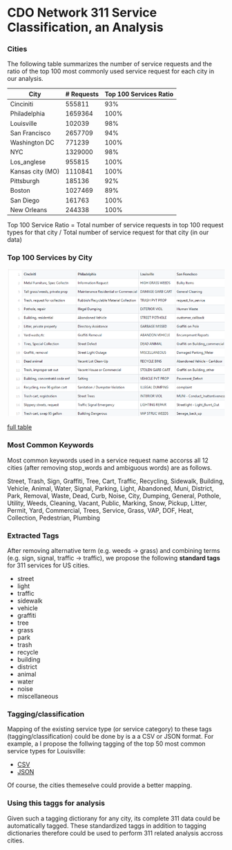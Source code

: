 # CDO Network 311 Service Classification, an Analysis

### Cities
The following table summarizes the number of service requests and the ratio of the top 100 most commonly used service request for each city in our analysis.

| City             | # Requests | Top 100 Services Ratio|
|------------------|------------|----------|
| Cinciniti        | 555811     | 93%      |
| Philadelphia     | 1659364    | 100%     |
| Louisville       | 102039     | 98%      |
| San Francisco    | 2657709    | 94%      |
| Washington DC    | 771239     | 100%     |
| NYC              | 1329000    | 98%      |
| Los_anglese      | 955815     | 100%     |
| Kansas city (MO) | 1110841    | 100%     |
| Pittsburgh       | 185136     | 92%      |
| Boston           | 1027469    | 89%      |
| San Diego        | 161763     | 100%     |
| New Orleans      | 244338     | 100%     |

Top 100 Service Ratio = Total number of service requests in top 100 request types for that city / Total number of service request for that city (in our data)

### Top 100 Services by City

![top_services](https://github.com/moqri/311-service-classification/blob/master/images/top_services.PNG)

[full table](https://github.com/moqri/311-service-classification/blob/master/standard/top_service.csv)

### Most Common Keywords 

Most common keywords used in a service request name accorss all 12 cities (after removing stop_words and ambiguous words) are as follows.

Street, Trash, Sign, Graffiti, Tree, Cart, Traffic, Recycling, Sidewalk, Building, Vehicle, Animal, Water, Signal, Parking, Light, Abandoned, Muni, District, Park, Removal, Waste, Dead, Curb, Noise, City, Dumping, General, Pothole, Utility, Weeds, Cleaning, Vacant, Public, Marking, Snow, Pickup, Litter, Permit, Yard, Commercial, Trees, Service, Grass, VAP, DOF, Heat, Collection, Pedestrian, Plumbing

### Extracted Tags

After removing alternative term (e.g. weeds -> grass) and combining terms (e.g. sign, signal, traffic -> traffic), we propose the following **standard tags** for 311 services for US cities.

* street 
* light
* traffic 
* sidewalk
* vehicle
* graffiti 
* tree 
* grass
* park
* trash
* recycle 
* building
* district
* animal 
* water 
* noise
* miscellaneous

### Tagging/classification
Mapping of the existing service type (or service category) to these tags (tagging/classification) could be done by is a a CSV or JSON format. For example, a I propose the follwing tagging of the top 50 most common service types for Louisville: 
* [CSV](Louisville.csv)
* [JSON](Louisville.json)

Of course, the cities themeselve could provide a better mapping. 

### Using this taggs for analysis
Given such a tagging dictiorany for any city, its complete 311 data could be automatically tagged. These standardized taggs in addition to tagging dictionaries therefore could be used to perform 311 related analysis accross cities.

